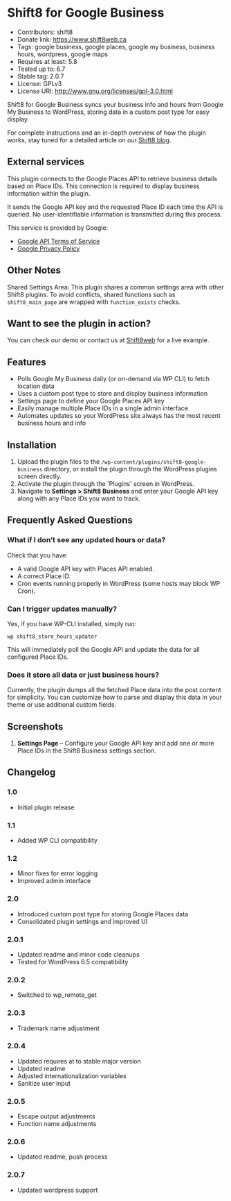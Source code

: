 # Shift8 for Google Business
* Contributors: shift8  
* Donate link: https://www.shift8web.ca  
* Tags: google business, google places, google my business, business hours, wordpress, google maps  
* Requires at least: 5.8
* Tested up to: 6.7  
* Stable tag: 2.0.7
* License: GPLv3  
* License URI: http://www.gnu.org/licenses/gpl-3.0.html  

Shift8 for Google Business syncs your business info and hours from Google My Business to WordPress, storing data in a custom post type for easy display.

For complete instructions and an in-depth overview of how the plugin works, stay tuned for a detailed article on our [Shift8 blog](https://shift8web.ca).

## External services 

This plugin connects to the Google Places API to retrieve business details based on Place IDs. This connection is required to display business information within the plugin.

It sends the Google API key and the requested Place ID each time the API is queried. No user-identifiable information is transmitted during this process.

This service is provided by Google:
- [Google API Terms of Service](https://developers.google.com/maps/terms)
- [Google Privacy Policy](https://policies.google.com/privacy)

## Other Notes

Shared Settings Area:
This plugin shares a common settings area with other Shift8 plugins. To avoid conflicts, shared functions such as `shift8_main_page` are wrapped with `function_exists` checks.

## Want to see the plugin in action?

You can check our demo or contact us at [Shift8web](https://shift8web.ca) for a live example.

## Features

- Polls Google My Business daily (or on-demand via WP CLI) to fetch location data
- Uses a custom post type to store and display business information
- Settings page to define your Google Places API key
- Easily manage multiple Place IDs in a single admin interface
- Automates updates so your WordPress site always has the most recent business hours and info

## Installation 

1. Upload the plugin files to the `/wp-content/plugins/shift8-google-business` directory, or install the plugin through the WordPress plugins screen directly.  
2. Activate the plugin through the 'Plugins' screen in WordPress.  
3. Navigate to **Settings > Shift8 Business** and enter your Google API key along with any Place IDs you want to track.  

## Frequently Asked Questions 

### What if I don’t see any updated hours or data?

Check that you have:
- A valid Google API key with Places API enabled.  
- A correct Place ID.  
- Cron events running properly in WordPress (some hosts may block WP Cron).  

### Can I trigger updates manually?

Yes, if you have WP-CLI installed, simply run:

```
wp shift8_store_hours_updater
```

This will immediately poll the Google API and update the data for all configured Place IDs.

### Does it store all data or just business hours?

Currently, the plugin dumps all the fetched Place data into the post content for simplicity. You can customize how to parse and display this data in your theme or use additional custom fields.

## Screenshots 

1. **Settings Page** – Configure your Google API key and add one or more Place IDs in the Shift8 Business settings section.

## Changelog 

### 1.0
* Initial plugin release

### 1.1
* Added WP CLI compatibility

### 1.2
* Minor fixes for error logging
* Improved admin interface

### 2.0
* Introduced custom post type for storing Google Places data
* Consolidated plugin settings and improved UI

### 2.0.1
* Updated readme and minor code cleanups  
* Tested for WordPress 6.5 compatibility  

### 2.0.2
* Switched to wp_remote_get

### 2.0.3
* Trademark name adjustment

### 2.0.4
* Updated requires at to stable major version
* Updated readme
* Adjusted internationalization variables
* Sanitize user input

### 2.0.5
* Escape output adjustments
* Function name adjustments

### 2.0.6
* Updated readme, push process

### 2.0.7
* Updated wordpress support